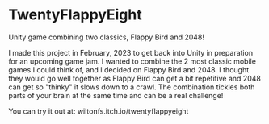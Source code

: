 # TwentyFlappyEight
Unity game combining two classics, Flappy Bird and 2048! 

I made this project in February, 2023 to get back into Unity in preparation for an upcoming game jam. I wanted to combine the 2 most classic mobile games I could think of, and I decided on Flappy Bird and 2048. I thought they would go well together as Flappy Bird can get a bit repetitive and 2048 can get so "thinky" it slows down to a crawl. The combination tickles both parts of your brain at the same time and can be a real challenge!

You can try it out at: wiltonfs.itch.io/twentyflappyeight
